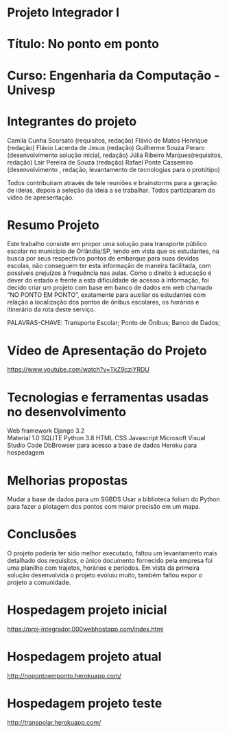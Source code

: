 # Projeto Integrador I 
# Título: No ponto em ponto
# Curso: Engenharia da Computação - Univesp

# Integrantes do projeto 

Camila Cunha Scorsato (requisitos, redação)
Flávio de Matos Henrique (redação)
Flávio Lacerda de Jesus (redação)
Guilherme Souza Peraro (desenvolvimento solução inicial, redação)
Júlia Ribeiro Marques(requisitos, redação)
Lair Pereira de Souza (redação)
Rafael Ponte Cassemiro (desenvolvimento , redação, levantamento de tecnologias para o protótipo)

Todos contribuíram através de tele reuniões e brainstorms para a geração de ideias, depois a seleção da ideia a se trabalhar.
Todos participaram do vídeo de apresentação.

# Resumo Projeto

Este trabalho consiste em propor uma solução para transporte público escolar no município de Orlândia/SP, tendo em vista que os estudantes, na busca por seus respectivos pontos de embarque para suas devidas escolas, não conseguem ter esta informação de maneira facilitada, com possíveis prejuízos à frequência nas aulas. Como o direito à educação é dever do estado e frente a esta dificuldade de acesso à informação, foi decido criar um projeto com
base em banco de dados em web chamado “NO PONTO EM PONTO”, exatamente para auxiliar os estudantes com relação a localização dos pontos de ônibus escolares, os horários e
itinerário da rota deste serviço.

PALAVRAS-CHAVE: Transporte Escolar; Ponto de Ônibus; Banco de Dados;

# Vídeo de Apresentação do Projeto

https://www.youtube.com/watch?v=TkZ9cziYRDU

# Tecnologias e ferramentas usadas no desenvolvimento 

Web framework Django 3.2  
Material 1.0 
SQLITE
Python 3.8
HTML
CSS
Javascript
Microsoft Visual Studio Code
DbBrowser para acesso a base de dados 
Heroku para hospedagem

# Melhorias propostas 

Mudar a base de dados para um SGBDS
Usar a biblioteca folium do Python para fazer a plotagem dos pontos com maior precisão em um mapa.

# Conclusões

O projeto poderia ter sido melhor executado, faltou um levantamento mais detalhado dos requisitos, o único documento fornecido pela empresa foi uma planilha com trajetos, horários e períodos. Em vista da primeira solução desenvolvida o projeto evoluiu muito, também faltou expor o projeto a comunidade.
 
# Hospedagem projeto inicial

https://proj-integrador.000webhostapp.com/index.html

# Hospedagem projeto atual

http://nopontoemponto.herokuapp.com/

# Hospedagem projeto teste

http://transpolar.herokuapp.com/
